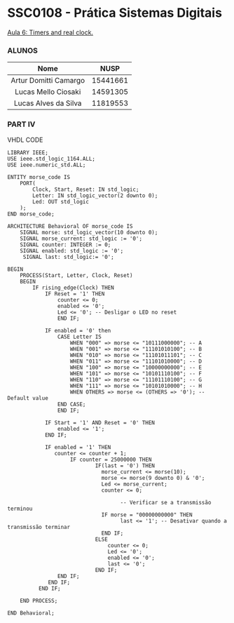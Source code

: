 # SSC0108 - Prática Sistemas Digitais

[Aula 6: Timers and real clock.](./lab5.pdf)

### ALUNOS

|        Nome                         |    NUSP   |       
|:-----------------------------------:|:---------:|  
|   Artur Domitti Camargo             |  15441661 |   
|   Lucas Mello Ciosaki       	      |  14591305 |   
|   Lucas Alves da Silva		         |  11819553  | 

### PART IV

VHDL CODE

```
LIBRARY IEEE;
USE ieee.std_logic_1164.ALL;
USE ieee.numeric_std.ALL;

ENTITY morse_code IS
    PORT(
        Clock, Start, Reset: IN std_logic;
        Letter: IN std_logic_vector(2 downto 0);
        Led: OUT std_logic
    );
END morse_code;

ARCHITECTURE Behavioral OF morse_code IS
    SIGNAL morse: std_logic_vector(10 downto 0);
    SIGNAL morse_current: std_logic := '0';
    SIGNAL counter: INTEGER := 0;
    SIGNAL enabled: std_logic := '0';
	 SIGNAL last: std_logic:= '0';

BEGIN
    PROCESS(Start, Letter, Clock, Reset)
    BEGIN
        IF rising_edge(Clock) THEN
            IF Reset = '1' THEN
                counter <= 0;
                enabled <= '0';
                Led <= '0'; -- Desligar o LED no reset
				END IF;

            IF enabled = '0' then
                CASE Letter IS
                    WHEN "000" => morse <= "10111000000"; -- A
                    WHEN "001" => morse <= "11101010100"; -- B
                    WHEN "010" => morse <= "11101011101"; -- C
                    WHEN "011" => morse <= "11101010000"; -- D
                    WHEN "100" => morse <= "10000000000"; -- E
                    WHEN "101" => morse <= "10101110100"; -- F
                    WHEN "110" => morse <= "11101110100"; -- G
                    WHEN "111" => morse <= "10101010000"; -- H
                    WHEN OTHERS => morse <= (OTHERS => '0'); -- Default value
                END CASE;
				END IF;
				
            IF Start = '1' AND Reset = '0' THEN
                enabled <= '1';
            END IF;

            IF enabled = '1' THEN
               counter <= counter + 1;
					IF counter = 25000000 THEN
							IF(last = '0') THEN
							  morse_current <= morse(10);
							  morse <= morse(9 downto 0) & '0';
							  Led <= morse_current;
							  counter <= 0;

									-- Verificar se a transmissão terminou
							  IF morse = "00000000000" THEN
									last <= '1'; -- Desativar quando a transmissão terminar
							  END IF;
							ELSE
								counter <= 0;
								Led <= '0';
								enabled <= '0';
								last <= '0';
							END IF;	
                END IF;
             END IF;
          END IF;

    END PROCESS;

END Behavioral;
```

